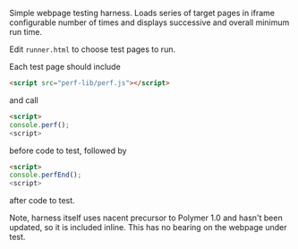 Simple webpage testing harness.  Loads series of target pages in iframe configurable number of times and displays successive and overall minimum run time.

Edit `runner.html` to choose test pages to run.

Each test page should include

```html
<script src="perf-lib/perf.js"></script>
```
and call

```html
<script>
console.perf();
<script>
```

before code to test, followed by

```html
<script>
console.perfEnd();
<script>
```

after code to test.

Note, harness itself uses nacent precursor to Polymer 1.0 and hasn't been updated, so it is included inline.  This has no bearing on the webpage under test.